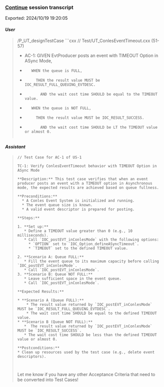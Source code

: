 ### [Continue](https://continue.dev) session transcript
 Exported: 2024/10/19 19:20:05

#### _User_

> /P_UT_designTestCase ```cxx
> // Test/UT_ConlesEventTimeout.cxx (51-57)
>  * AC-1: GIVEN EvtProducer posts an event with TIMEOUT Option in ASync Mode,
>  *        WHEN the queue is FULL,
>  *          THEN the result value MUST be IOC_RESULT_FULL_QUEUING_EVTDESC.
>  *            AND the wait cost time SHOULD be equal to the TIMEOUT value.
>  *        WHEN the queue is NOT FULL,
>  *          THEN the result value MUST be IOC_RESULT_SUCCESS.
>  *            AND the wait cost time SHOULD be LT the TIMEOUT value or almost 0.
> ```

#### _Assistant_

> ```
> // Test Case for AC-1 of US-1 
> 
> TC-1: Verify ConlesEventTimeout behavior with TIMEOUT Option in ASync Mode
> 
> **Description:** This test case verifies that when an event producer posts an event with a TIMEOUT option in Asynchronous mode, the expected results are achieved based on queue fullness.
> 
> **Preconditions:**
>   * A Conles Event System is initialized and running. 
>   * The event queue size is known.
>   * A valid event descriptor is prepared for posting.
> 
> **Steps:**
> 
> 1. **Set up:** 
>    * Define a TIMEOUT value greater than 0 (e.g., 10 milliseconds).
>    * Call `IOC_postEVT_inConlesMode` with the following options:
>      * `OPTION` set to `IOC_Option_defineASyncTimeout`.
>      * `TIMEOUT` set to the defined TIMEOUT value.
> 
> 2. **Scenario A: Queue FULL:** 
>    * Fill the event queue to its maximum capacity before calling `IOC_postEVT_inConlesMode`.
>    * Call `IOC_postEVT_inConlesMode`.
> 3. **Scenario B: Queue NOT FULL:**
>    * Leave sufficient space in the event queue.
>    * Call `IOC_postEVT_inConlesMode`.
> 
> **Expected Results:**
> 
> * **Scenario A (Queue FULL):**
>     * The result value returned by `IOC_postEVT_inConlesMode` MUST be `IOC_RESULT_FULL_QUEUING_EVTDESC`.
>     * The wait cost time SHOULD be equal to the defined TIMEOUT value.
> * **Scenario B (Queue NOT FULL):**
>    *  The result value returned by `IOC_postEVT_inConlesMode` MUST be `IOC_RESULT_SUCCESS`.
>    * The wait cost time SHOULD be less than the defined TIMEOUT value or almost 0.
> 
> **Postconditions:**
> * Clean up resources used by the test case (e.g., delete event descriptors).
> 
> 
> 
> ```
> 
> 
> 
> 
> 
> Let me know if you have any other Acceptance Criteria that need to be converted into Test Cases!